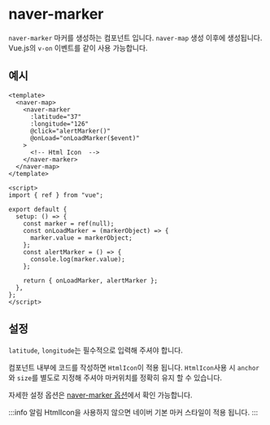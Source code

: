 # naver-marker

`naver-marker` 마커를 생성하는 컴포넌트 입니다. `naver-map` 생성 이후에 생성됩니다. Vue.js의 `v-on` 이벤트를 같이 사용 가능합니다.

## 예시

```vue
<template>
  <naver-map>
    <naver-marker
      :latitude="37"
      :longitude="126"
      @click="alertMarker()"
      @onLoad="onLoadMarker($event)"
    >
      <!-- Html Icon  -->
    </naver-marker>
  </naver-map>
</template>

<script>
import { ref } from "vue";

export default {
  setup: () => {
    const marker = ref(null);
    const onLoadMarker = (markerObject) => {
      marker.value = markerObject;
    };
    const alertMarker = () => {
      console.log(marker.value);
    };

    return { onLoadMarker, alertMarker };
  },
};
</script>
```

## 설정

`latitude`, `longitude`는 필수적으로 입력해 주셔야 합니다.

컴포넌트 내부에 코드를 작성하면 `HtmlIcon`이 적용 됩니다. `HtmlIcon`사용 시 `anchor`와 `size`를 별도로 지정해 주셔야 마커위치를 정확히 유지 할 수 있습니다.

자세한 설정 옵션은 [naver-marker 옵션](../api/#naver-marker)에서 확인 가능합니다.

:::info 알림
HtmlIcon을 사용하지 않으면 네이버 기본 마커 스타일이 적용 됩니다.
:::
